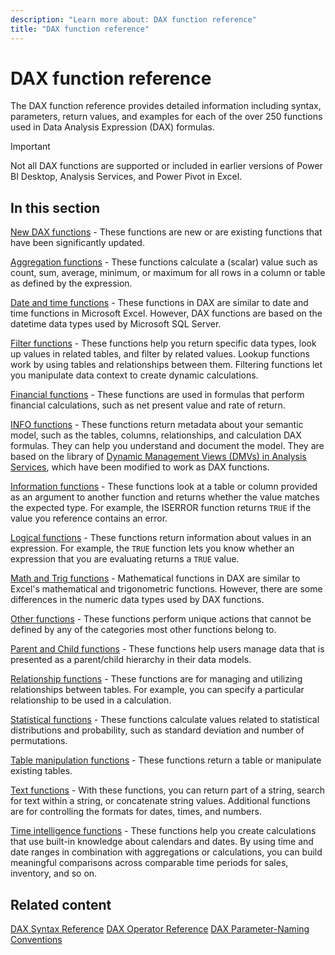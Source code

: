 ```yaml
---
description: "Learn more about: DAX function reference"
title: "DAX function reference"
---
```

# DAX function reference

The DAX function reference provides detailed information including syntax, parameters, return values, and examples for each of the over 250 functions used in Data Analysis Expression (DAX) formulas.

> [!IMPORTANT]
> Not all DAX functions are supported or included in earlier versions of Power BI Desktop, Analysis Services, and Power Pivot in Excel.

## In this section

[New DAX functions](new-dax-functions.md) - These functions are new or are existing functions that have been significantly updated.

[Aggregation functions](aggregation-functions-dax.md) - These functions calculate a (scalar) value such as count, sum, average, minimum, or maximum for all rows in a column or table as defined by the expression.

[Date and time functions](date-and-time-functions-dax.md) - These functions in DAX are similar to date and time functions in Microsoft Excel. However, DAX functions are based on the datetime data types used by Microsoft SQL Server.

[Filter functions](filter-functions-dax.md) - These functions help you return specific data types, look up values in related tables, and filter by related values. Lookup functions work by using tables and relationships between them. Filtering functions let you manipulate data context to create dynamic calculations.

[Financial functions](financial-functions-dax.md) - These functions are used in formulas that perform financial calculations, such as net present value and rate of return.

[INFO functions](info-functions-dax.md) - These functions return metadata about your semantic model, such as the tables, columns, relationships, and calculation DAX formulas. They can help you understand and document the model. They are based on the library of [Dynamic Management Views (DMVs) in Analysis Services](/analysis-services/instances/use-dynamic-management-views-dmvs-to-monitor-analysis-services), which have been modified to work as DAX functions.

[Information functions](information-functions-dax.md) - These functions look at a table or column provided as an argument to another function and returns whether the value matches the expected type. For example, the ISERROR function returns `TRUE` if the value you reference contains an error.

[Logical functions](logical-functions-dax.md) - These functions return information about values in an expression. For example, the `TRUE` function lets you know whether an expression that you are evaluating returns a `TRUE` value.

[Math and Trig functions](math-and-trig-functions-dax.md) - Mathematical functions in DAX are similar to Excel's mathematical and trigonometric functions. However, there are some differences in the numeric data types used by DAX functions.

[Other functions](other-functions-dax.md) - These functions perform unique actions that cannot be defined by any of the categories most other functions belong to.

[Parent and Child functions](parent-and-child-functions-dax.md) - These functions help users manage data that is presented as a parent/child hierarchy in their data models.

[Relationship functions](relationship-functions-dax.md) - These functions are for managing and utilizing relationships between tables. For example, you can specify a particular relationship to be used in a calculation.

[Statistical functions](statistical-functions-dax.md) - These functions calculate values related to statistical distributions and probability, such as standard deviation and number of permutations.

[Table manipulation functions](table-manipulation-functions-dax.md) - These functions return a table or manipulate existing tables.

[Text functions](text-functions-dax.md) - With these functions, you can return part of a string, search for text within a string, or concatenate string values. Additional functions are for controlling the formats for dates, times, and numbers.

[Time intelligence functions](time-intelligence-functions-dax.md) - These functions help you create calculations that use built-in knowledge about calendars and dates. By using time and date ranges in combination with aggregations or calculations, you can build meaningful comparisons across comparable time periods for sales, inventory, and so on.

## Related content

[DAX Syntax Reference](dax-syntax-reference.md)
[DAX Operator Reference](dax-operator-reference.md)
[DAX Parameter-Naming Conventions](dax-parameter-naming-conventions.md)
